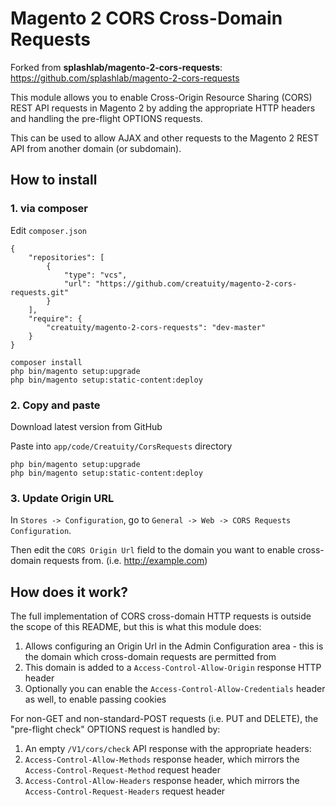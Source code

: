 # Magento 2 CORS Cross-Domain Requests

Forked from **splashlab/magento-2-cors-requests**:
https://github.com/splashlab/magento-2-cors-requests

This module allows you to enable Cross-Origin Resource Sharing (CORS) REST API requests in Magento 2 by adding the appropriate HTTP headers and handling the pre-flight OPTIONS requests.

This can be used to allow AJAX and other requests to the Magento 2 REST API from another domain (or subdomain). 

## How to install

### 1. via composer

Edit `composer.json`

```
{
    "repositories": [
        {
            "type": "vcs",
            "url": "https://github.com/creatuity/magento-2-cors-requests.git"
        }
    ],
    "require": {
        "creatuity/magento-2-cors-requests": "dev-master"
    }
}
```

```
composer install
php bin/magento setup:upgrade
php bin/magento setup:static-content:deploy
```

### 2. Copy and paste

Download latest version from GitHub

Paste into `app/code/Creatuity/CorsRequests` directory

```
php bin/magento setup:upgrade
php bin/magento setup:static-content:deploy
```

### 3. Update Origin URL

In `Stores -> Configuration`, go to `General -> Web -> CORS Requests Configuration`.

Then edit the `CORS Origin Url` field to the domain you want to enable cross-domain requests from. (i.e. http://example.com)

## How does it work?

The full implementation of CORS cross-domain HTTP requests is outside the scope of this README, but this is what this module does:

1. Allows configuring an Origin Url in the Admin Configuration area - this is the domain which cross-domain requests are permitted from
2. This domain is added to a `Access-Control-Allow-Origin` response HTTP header
3. Optionally you can enable the `Access-Control-Allow-Credentials` header as well, to enable passing cookies

For non-GET and non-standard-POST requests (i.e. PUT and DELETE), the "pre-flight check" OPTIONS request is handled by:

1. An empty `/V1/cors/check` API response with the appropriate headers:
2. `Access-Control-Allow-Methods` response header, which mirrors the `Access-Control-Request-Method` request header
3. `Access-Control-Allow-Headers` response header, which mirrors the `Access-Control-Request-Headers` request header

